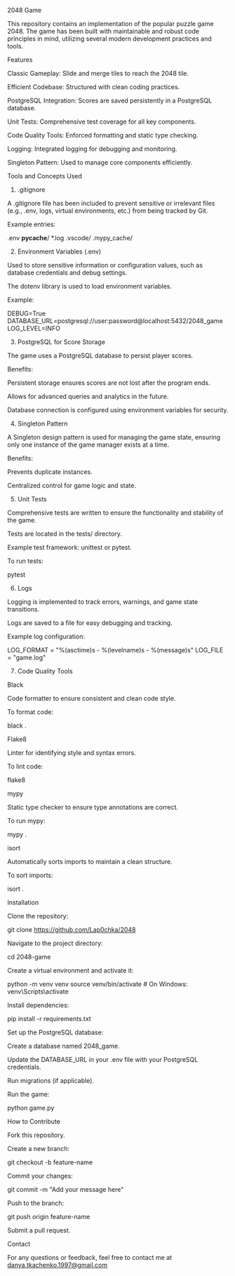 2048 Game

This repository contains an implementation of the popular puzzle game 2048. The game has been built with maintainable and robust code principles in mind, utilizing several modern development practices and tools.

Features

Classic Gameplay: Slide and merge tiles to reach the 2048 tile.

Efficient Codebase: Structured with clean coding practices.

PostgreSQL Integration: Scores are saved persistently in a PostgreSQL database.

Unit Tests: Comprehensive test coverage for all key components.

Code Quality Tools: Enforced formatting and static type checking.

Logging: Integrated logging for debugging and monitoring.

Singleton Pattern: Used to manage core components efficiently.

Tools and Concepts Used

1. .gitignore

A .gitignore file has been included to prevent sensitive or irrelevant files (e.g., .env, logs, virtual environments, etc.) from being tracked by Git.

Example entries:

.env
__pycache__/
*.log
.vscode/
.mypy_cache/

2. Environment Variables (.env)

Used to store sensitive information or configuration values, such as database credentials and debug settings.

The dotenv library is used to load environment variables.

Example:

DEBUG=True
DATABASE_URL=postgresql://user:password@localhost:5432/2048_game
LOG_LEVEL=INFO

3. PostgreSQL for Score Storage

The game uses a PostgreSQL database to persist player scores.

Benefits:

Persistent storage ensures scores are not lost after the program ends.

Allows for advanced queries and analytics in the future.

Database connection is configured using environment variables for security.

4. Singleton Pattern

A Singleton design pattern is used for managing the game state, ensuring only one instance of the game manager exists at a time.

Benefits:

Prevents duplicate instances.

Centralized control for game logic and state.

5. Unit Tests

Comprehensive tests are written to ensure the functionality and stability of the game.

Tests are located in the tests/ directory.

Example test framework: unittest or pytest.

To run tests:

pytest

6. Logs

Logging is implemented to track errors, warnings, and game state transitions.

Logs are saved to a file for easy debugging and tracking.

Example log configuration:

LOG_FORMAT = "%(asctime)s - %(levelname)s - %(message)s"
LOG_FILE = "game.log"

7. Code Quality Tools

Black

Code formatter to ensure consistent and clean code style.

To format code:

black .

Flake8

Linter for identifying style and syntax errors.

To lint code:

flake8

mypy

Static type checker to ensure type annotations are correct.

To run mypy:

mypy .

isort

Automatically sorts imports to maintain a clean structure.

To sort imports:

isort .

Installation

Clone the repository:

git clone https://github.com/Lap0chka/2048

Navigate to the project directory:

cd 2048-game

Create a virtual environment and activate it:

python -m venv venv
source venv/bin/activate   # On Windows: venv\Scripts\activate

Install dependencies:

pip install -r requirements.txt

Set up the PostgreSQL database:

Create a database named 2048_game.

Update the DATABASE_URL in your .env file with your PostgreSQL credentials.

Run migrations (if applicable).

Run the game:

python game.py

How to Contribute

Fork this repository.

Create a new branch:

git checkout -b feature-name

Commit your changes:

git commit -m "Add your message here"

Push to the branch:

git push origin feature-name

Submit a pull request.


Contact

For any questions or feedback, feel free to contact me at danya.tkachenko.1997@gmail.com

